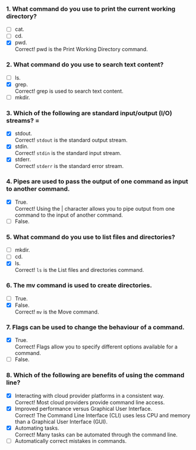 ### 1. What command do you use to print the current working directory?

- [ ] cat.
- [ ] cd.
- [x] pwd. <br>
      Correct! pwd is the Print Working Directory command.

### 2. What command do you use to search text content?

- [ ] ls.
- [x] grep. <br>
      Correct! grep is used to search text content.
- [ ] mkdir.

### 3. Which of the following are standard input/output (I/O) streams? =

- [x] stdout. <br>
      Correct! `stdout` is the standard output stream.
- [x] stdin. <br>
      Correct! `stdin` is the standard input stream.
- [x] stderr. <br>
      Correct! `stderr` is the standard error stream.

### 4. Pipes are used to pass the output of one command as input to another command.

- [x] True. <br>
      Correct! Using the | character allows you to pipe output from one command to the input of another command.
- [ ] False.

### 5. What command do you use to list files and directories?

- [ ] mkdir.
- [ ] cd.
- [x] ls. <br>
      Correct! `ls` is the List files and directories command.

### 6. The mv command is used to create directories.

- [ ] True.
- [x] False. <br>
      Correct! `mv` is the Move command.

### 7. Flags can be used to change the behaviour of a command.

- [x] True. <br>
      Correct! Flags allow you to specify different options available for a command.
- [ ] False.

### 8. Which of the following are benefits of using the command line?

- [x] Interacting with cloud provider platforms in a consistent way. <br>
      Correct! Most cloud providers provide command line access.
- [x] Improved performance versus Graphical User Interface. <br>
      Correct! The Command Line Interface (CLI) uses less CPU and memory than a Graphical User Interface (GUI).
- [x] Automating tasks. <br>
      Correct! Many tasks can be automated through the command line.
- [ ] Automatically correct mistakes in commands.
